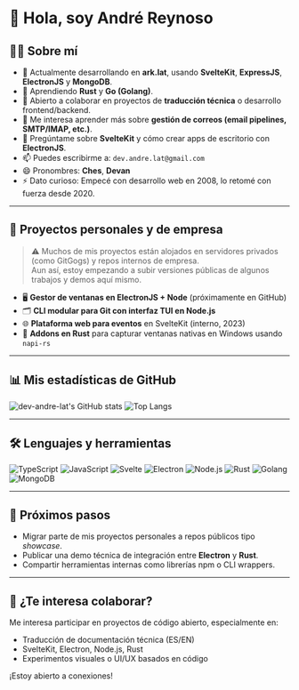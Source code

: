 # 👋 Hola, soy André Reynoso

## 🧑‍💻 Sobre mí
- 🔭 Actualmente desarrollando en **ark.lat**, usando **SvelteKit**, **ExpressJS**, **ElectronJS** y **MongoDB**.
- 🌱 Aprendiendo **Rust** y **Go (Golang)**.
- 👯 Abierto a colaborar en proyectos de **traducción técnica** o desarrollo frontend/backend.
- 🤔 Me interesa aprender más sobre **gestión de correos (email pipelines, SMTP/IMAP, etc.)**.
- 💬 Pregúntame sobre **SvelteKit** y cómo crear apps de escritorio con **ElectronJS**.
- 📫 Puedes escribirme a: `dev.andre.lat@gmail.com`
- 😄 Pronombres: **Ches**, **Devan**
- ⚡ Dato curioso: Empecé con desarrollo web en 2008, lo retomé con fuerza desde 2020.

---

## 📌 Proyectos personales y de empresa

> ⚠️ Muchos de mis proyectos están alojados en servidores privados (como GitGogs) y repos internos de empresa.  
> Aun así, estoy empezando a subir versiones públicas de algunos trabajos y demos aquí mismo.

- 🖥️ **Gestor de ventanas en ElectronJS + Node** (próximamente en GitHub)
- 🗂️ **CLI modular para Git con interfaz TUI en Node.js**
- 🌐 **Plataforma web para eventos** en SvelteKit (interno, 2023)
- 🧪 **Addons en Rust** para capturar ventanas nativas en Windows usando `napi-rs`

---

## 📊 Mis estadísticas de GitHub

![dev-andre-lat's GitHub stats](https://github-readme-stats.vercel.app/api?username=dev-andre-lat&show_icons=true&theme=radical)
![Top Langs](https://github-readme-stats.vercel.app/api/top-langs/?username=dev-andre-lat&layout=compact&theme=radical)

---

## 🛠️ Lenguajes y herramientas

![TypeScript](https://img.shields.io/badge/-TypeScript-3178C6?style=flat-square&logo=typescript&logoColor=white)
![JavaScript](https://img.shields.io/badge/-JavaScript-F7DF1E?style=flat-square&logo=javascript&logoColor=black)
![Svelte](https://img.shields.io/badge/-Svelte-%23f1413d.svg?style=flat-square&logo=svelte&logoColor=white)
![Electron](https://img.shields.io/badge/-Electron-191970?style=flat-square&logo=electron&logoColor=white)
![Node.js](https://img.shields.io/badge/-Node.js-339933?style=flat-square&logo=Node.js&logoColor=white)
![Rust](https://img.shields.io/badge/-Rust-000000?style=flat-square&logo=rust&logoColor=white)
![Golang](https://img.shields.io/badge/-Go-00ADD8?style=flat-square&logo=go&logoColor=white)
![MongoDB](https://img.shields.io/badge/-MongoDB-47A248?style=flat-square&logo=mongodb&logoColor=white)

---

## 🚀 Próximos pasos

- Migrar parte de mis proyectos personales a repos públicos tipo *showcase*.
- Publicar una demo técnica de integración entre **Electron** y **Rust**.
- Compartir herramientas internas como librerías npm o CLI wrappers.

---

## 🧭 ¿Te interesa colaborar?
Me interesa participar en proyectos de código abierto, especialmente en:

- Traducción de documentación técnica (ES/EN)
- SvelteKit, Electron, Node.js, Rust
- Experimentos visuales o UI/UX basados en código

¡Estoy abierto a conexiones!

